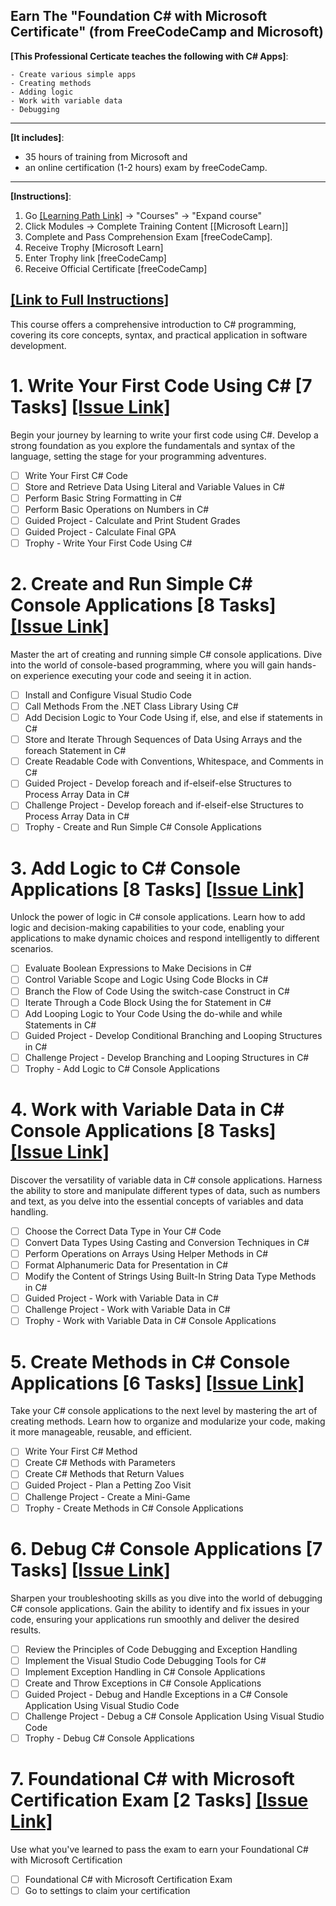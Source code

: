 Earn The "Foundation C# with Microsoft Certificate" (from FreeCodeCamp and Microsoft)
------------

**[This Professional Certicate teaches the following with C# Apps]**:

    - Create various simple apps
    - Creating methods
    - Adding logic
    - Work with variable data
    - Debugging

------------

**[It includes]**:
- 35 hours of training from Microsoft and 
- an online certification (1-2 hours) exam by freeCodeCamp. 

------------

**[Instructions]**:
1. Go [[Learning Path Link]](https://www.freecodecamp.org/learn/foundational-c-sharp-with-microsoft/) -> "Courses" -> "Expand course"
3. Click Modules -> Complete Training Content [[Microsoft Learn]]
4. Complete and Pass Comprehension Exam [freeCodeCamp].
5. Receive Trophy [Microsoft Learn]
6. Enter Trophy link [freeCodeCamp]
7. Receive Official Certificate [freeCodeCamp]

**[[Link to Full Instructions]](https://www.freecodecamp.org/news/free-microsoft-c-sharp-certification/)**  
------------

This course offers a comprehensive introduction to C# programming, covering its core concepts, syntax, and practical application in software development.

# 1. Write Your First Code Using C# [7 Tasks] [[Issue Link]](https://github.com/tonyjustdevs/learning_csharp/issues/2)
Begin your journey by learning to write your first code using C#. Develop a strong foundation as you explore the fundamentals and syntax of the language, setting the stage for your programming adventures.

- [ ] Write Your First C# Code
- [ ] Store and Retrieve Data Using Literal and Variable Values in C#
- [ ] Perform Basic String Formatting in C#
- [ ] Perform Basic Operations on Numbers in C#
- [ ] Guided Project - Calculate and Print Student Grades
- [ ] Guided Project - Calculate Final GPA
- [ ] Trophy - Write Your First Code Using C#

# 2. Create and Run Simple C# Console Applications [8 Tasks] [[Issue Link]](https://github.com/tonyjustdevs/learning_csharp/issues/3)
Master the art of creating and running simple C# console applications. Dive into the world of console-based programming, where you will gain hands-on experience executing your code and seeing it in action.

- [ ] Install and Configure Visual Studio Code
- [ ] Call Methods From the .NET Class Library Using C#
- [ ] Add Decision Logic to Your Code Using if, else, and else if statements in C#
- [ ] Store and Iterate Through Sequences of Data Using Arrays and the foreach Statement in C#
- [ ] Create Readable Code with Conventions, Whitespace, and Comments in C#
- [ ] Guided Project - Develop foreach and if-elseif-else Structures to Process Array Data in C#
- [ ] Challenge Project - Develop foreach and if-elseif-else Structures to Process Array Data in C#
- [ ] Trophy - Create and Run Simple C# Console Applications

# 3. Add Logic to C# Console Applications [8 Tasks] [[Issue Link]](https://github.com/tonyjustdevs/learning_csharp/issues/4)
Unlock the power of logic in C# console applications. Learn how to add logic and decision-making capabilities to your code, enabling your applications to make dynamic choices and respond intelligently to different scenarios.

- [ ] Evaluate Boolean Expressions to Make Decisions in C#
- [ ] Control Variable Scope and Logic Using Code Blocks in C#
- [ ] Branch the Flow of Code Using the switch-case Construct in C#
- [ ] Iterate Through a Code Block Using the for Statement in C#
- [ ] Add Looping Logic to Your Code Using the do-while and while Statements in C#
- [ ] Guided Project - Develop Conditional Branching and Looping Structures in C#
- [ ] Challenge Project - Develop Branching and Looping Structures in C#
- [ ] Trophy - Add Logic to C# Console Applications

# 4. Work with Variable Data in C# Console Applications [8 Tasks] [[Issue Link]](https://github.com/tonyjustdevs/learning_csharp/issues/5)
Discover the versatility of variable data in C# console applications. Harness the ability to store and manipulate different types of data, such as numbers and text, as you delve into the essential concepts of variables and data handling.

- [ ] Choose the Correct Data Type in Your C# Code
- [ ] Convert Data Types Using Casting and Conversion Techniques in C#
- [ ] Perform Operations on Arrays Using Helper Methods in C#
- [ ] Format Alphanumeric Data for Presentation in C#
- [ ] Modify the Content of Strings Using Built-In String Data Type Methods in C#
- [ ] Guided Project - Work with Variable Data in C#
- [ ] Challenge Project - Work with Variable Data in C#
- [ ] Trophy - Work with Variable Data in C# Console Applications

# 5. Create Methods in C# Console Applications [6 Tasks] [[Issue Link]](https://github.com/tonyjustdevs/learning_csharp/issues/6)
Take your C# console applications to the next level by mastering the art of creating methods. Learn how to organize and modularize your code, making it more manageable, reusable, and efficient.

- [ ] Write Your First C# Method
- [ ] Create C# Methods with Parameters
- [ ] Create C# Methods that Return Values
- [ ] Guided Project - Plan a Petting Zoo Visit
- [ ] Challenge Project - Create a Mini-Game
- [ ] Trophy - Create Methods in C# Console Applications

# 6. Debug C# Console Applications [7 Tasks] [[Issue Link]](https://github.com/tonyjustdevs/learning_csharp/issues/7)
Sharpen your troubleshooting skills as you dive into the world of debugging C# console applications. Gain the ability to identify and fix issues in your code, ensuring your applications run smoothly and deliver the desired results.

- [ ] Review the Principles of Code Debugging and Exception Handling
- [ ] Implement the Visual Studio Code Debugging Tools for C#
- [ ] Implement Exception Handling in C# Console Applications
- [ ] Create and Throw Exceptions in C# Console Applications
- [ ] Guided Project - Debug and Handle Exceptions in a C# Console Application Using Visual Studio Code
- [ ] Challenge Project - Debug a C# Console Application Using Visual Studio Code
- [ ] Trophy - Debug C# Console Applications

# 7. Foundational C# with Microsoft Certification Exam [2 Tasks] [[Issue Link]](https://github.com/tonyjustdevs/learning_csharp/issues/8)
Use what you've learned to pass the exam to earn your Foundational C# with Microsoft Certification

- [ ] Foundational C# with Microsoft Certification Exam
- [ ] Go to settings to claim your certification
